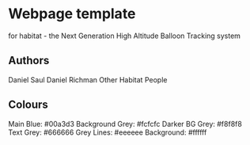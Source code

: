 # Webpage template
for habitat - the Next Generation High Altitude Balloon Tracking system

## Authors
Daniel Saul
Daniel Richman
Other Habitat People

## Colours
Main Blue: #00a3d3
Background Grey: #fcfcfc
Darker BG Grey: #f8f8f8
Text Grey: #666666
Grey Lines: #eeeeee
Background: #ffffff
